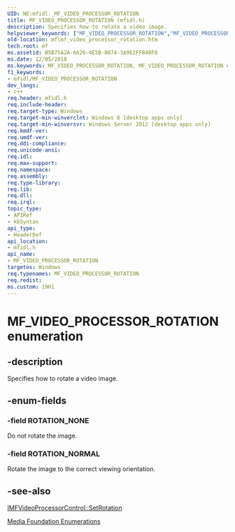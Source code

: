 ```yaml
---
UID: NE:mfidl._MF_VIDEO_PROCESSOR_ROTATION
title: MF_VIDEO_PROCESSOR_ROTATION (mfidl.h)
description: Specifies how to rotate a video image.
helpviewer_keywords: ["MF_VIDEO_PROCESSOR_ROTATION","MF_VIDEO_PROCESSOR_ROTATION enumeration [Media Foundation]","ROTATION_NONE","ROTATION_NORMAL","mf.mf_video_processor_rotation","mfidl/MF_VIDEO_PROCESSOR_ROTATION","mfidl/ROTATION_NONE","mfidl/ROTATION_NORMAL"]
old-location: mf\mf_video_processor_rotation.htm
tech.root: mf
ms.assetid: B5B75A2A-6620-4E5B-8074-3A9E2FFB40F8
ms.date: 12/05/2018
ms.keywords: MF_VIDEO_PROCESSOR_ROTATION, MF_VIDEO_PROCESSOR_ROTATION enumeration [Media Foundation], ROTATION_NONE, ROTATION_NORMAL, mf.mf_video_processor_rotation, mfidl/MF_VIDEO_PROCESSOR_ROTATION, mfidl/ROTATION_NONE, mfidl/ROTATION_NORMAL
f1_keywords:
- mfidl/MF_VIDEO_PROCESSOR_ROTATION
dev_langs:
- c++
req.header: mfidl.h
req.include-header: 
req.target-type: Windows
req.target-min-winverclnt: Windows 8 [desktop apps only]
req.target-min-winversvr: Windows Server 2012 [desktop apps only]
req.kmdf-ver: 
req.umdf-ver: 
req.ddi-compliance: 
req.unicode-ansi: 
req.idl: 
req.max-support: 
req.namespace: 
req.assembly: 
req.type-library: 
req.lib: 
req.dll: 
req.irql: 
topic_type:
- APIRef
- kbSyntax
api_type:
- HeaderDef
api_location:
- mfidl.h
api_name:
- MF_VIDEO_PROCESSOR_ROTATION
targetos: Windows
req.typenames: MF_VIDEO_PROCESSOR_ROTATION
req.redist: 
ms.custom: 19H1
---
```


# MF_VIDEO_PROCESSOR_ROTATION enumeration


## -description


Specifies how to rotate a video image.


## -enum-fields




### -field ROTATION_NONE

Do not rotate the image.


### -field ROTATION_NORMAL

Rotate the image to the correct viewing orientation.


## -see-also




<a href="https://docs.microsoft.com/windows/desktop/api/mfidl/nf-mfidl-imfvideoprocessorcontrol-setrotation">IMFVideoProcessorControl::SetRotation</a>



<a href="https://docs.microsoft.com/windows/desktop/medfound/media-foundation-enumerations">Media Foundation Enumerations</a>
 

 

